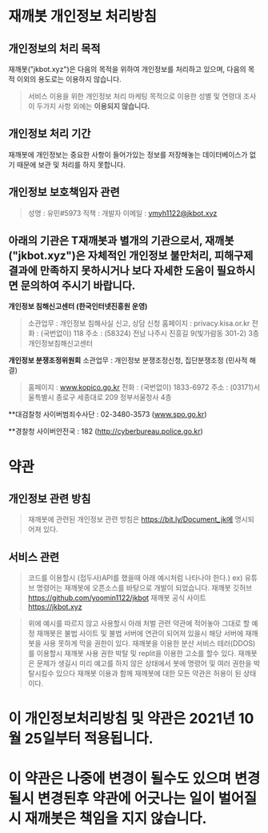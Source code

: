 # 재깨봇 개인정보 처리방침

## 개인정보의 처리 목적
재깨봇("jkbot.xyz")은 다음의 목적을 위하여 개인정보를 처리하고 있으며, 다음의 목적 이외의 용도로는 이용하지 않습니다.
> 서비스 이용을 위한 개인정보 처리
> 마케팅 목적으로 이용한 성별 및 연령대 조사
이 두가지 사항 외에는 **이용되지 않습니다.**

## 개인정보 처리 기간
재깨봇에 개인정보는 중요한 사항이 들어가있는 정보를 저장해놓는 데이터베이스가 없기 때문에 보관 및 처리를 하지 못합니다.


## 개인정보 보호책임자 관련

>  성명 : 유민#5973
>  직책 : 개발자
>  이메일 : ymyh1122@jkbot.xyz


## 아래의 기관은 T재깨봇과 별개의 기관으로서, 재깨봇("jkbot.xyz")은 자체적인 개인정보 불만처리, 피해구제 결과에 만족하지 못하시거나 보다 자세한 도움이 필요하시면 문의하여 주시기 바랍니다.



**개인정보 침해신고센터 (한국인터넷진흥원 운영)**
> 소관업무 : 개인정보 침해사실 신고, 상담 신청
> 홈페이지 : privacy.kisa.or.kr
> 전화 : (국번없이) 118
> 주소 : (58324) 전남 나주시 진흥길 9(빛가람동 301-2) 3층 개인정보침해신고센터



**개인정보 분쟁조정위원회**
소관업무 : 개인정보 분쟁조정신청, 집단분쟁조정 (민사적 해결)
> 홈페이지 : www.kopico.go.kr
> 전화 : (국번없이) 1833-6972
> 주소 : (03171)서울특별시 종로구 세종대로 209 정부서울청사 4층


**대검찰청 사이버범죄수사단 : 02-3480-3573 (www.spo.go.kr)


**경찰청 사이버안전국 : 182 (http://cyberbureau.police.go.kr)




# 약관
## 개인정보 관련 방침
> 재깨봇에 관련된 개인정보 관련 방침은 https://bit.ly/Document_jk에 명시되어져 있다.

## 서비스 관련
> 코드를 이용할시 (접두사)API를 했을때 아래 예시처럼 나타나야 한다.)
ex)
유튜브 명령어는 재깨봇에 오픈소스를 바탕으로 개발이 되었습니다.
재깨봇 깃허브 https://github.com/yoomin1122/jkbot
재깨봇 공식 사이트 https://jkbot.xyz

>
> 위에 예시를 따르지 않고 사용할시 아래 처벌 관련 약관에 적어놓아 그대로 할 예정 
> 재깨봇은 불법 사이트 및 불법 서버에 연관이 되어져 있을시 해당 서버에 재깨봇을 사용 못하게 막을 권한이 있다. 
> 재깨봇을 이용한 분산 서비스 테러(DDOS)를 이용할시 재깨봇 사용 권한 박탈 및 replit을 이용한 고소를 할수 있다. 
> 재깨봇은 문제가 생길시 미리 예고를 하지 않은 상태에서 봇에 명령어 및 여러 권한을 박탈시킬수 있으다 
> 재깨봇 이용과 함께 재깨봇에 대한 모든 약관은 허용이 된 상태이다. 

# 이 개인정보처리방침 및 약관은 2021년 10월 25일부터 적용됩니다.
# 이 약관은 나중에 변경이 될수도 있으며 변경될시 변경된후 약관에 어긋나는 일이 벌어질시 재깨봇은 책임을 지지 않습니다.
